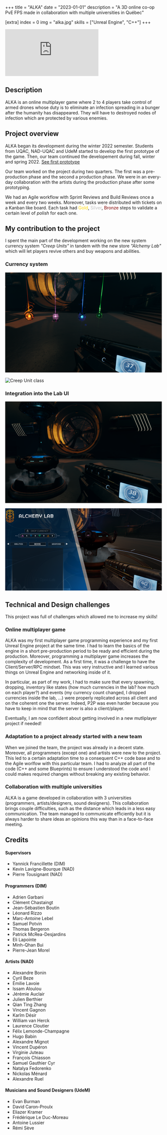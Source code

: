 +++
title = "ALKA"
date = "2023-01-01"
description = "A 3D online co-op PvE FPS made in collaboration with multiple universities in Québec"

[extra]
index = 0
img = "alka.jpg"
skills = ["Unreal Engine", "C++"]
+++

<iframe src="https://www.youtube.com/embed/_pX1EpqLWC4" title="Alka" frameborder="0" allow="accelerometer; autoplay; clipboard-write; encrypted-media; gyroscope; picture-in-picture; web-share" allowfullscreen></iframe>

## Description

ALKA is an online multiplayer game where 2 to 4 players take control of armed drones whose duty is to eliminate an infection spreading in a bunger after the humanity has disappeared. They will have to destroyed nodes of infection which are protected by various enemies.

## Project overview

ALKA began its development during the winter 2022 semester. Students from UQAC, NAD-UQAC and UdeM started to develop the first prototype of the game.
Then, our team continued the developement during fall, winter and spring 2022.
<a href="https://uqac.itch.io/alka" target="_blank">See first prototype</a>

Our team worked on the project during two quarters. The first was a pre-production phase and the second a production phase.
We were in an every-day collaboration with the artists during the production phase after some prototyping.

We had an Agile workflow with Sprint Reviews and Build Reviews once a week and every two weeks. Moreover, tasks were distributed with tickets on a Kanban like board. Each task had <span style="color:gold">Gold</span>, <span style="color:silver">Silver</span>, <span style="color:maroon">Bronze</span> steps to validate a certain level of *polish* for each one.

## My contribution to the project

I spent the main part of the development working on the new system currency system *"Creep Units"* in tandem with the new store *"Alchemy Lab"*
which will let players revive others and buy weapons and abilities.

### Currency system

![Creep Units](/img/alka_cu.png)

![Creep Unit class](/img/alka_cu_code.png)

### Integration into the Lab UI

![Alchemy Lab](/img/alka_lab.png)

![Alchemy Lab UI](/img/alka_lab_ui.png)

## Technical and Design challenges

This project was full of challenges which allowed me to increase my skills!

### Online multiplayer game

ALKA was my first multiplayer game programming experience and my first Unreal Engine project at the same time. I had to learn the basics of the engine in a short pre-production period to be ready and efficient during the production. Moreover, programming a multiplayer game increases the complexity of development. As a first time, it was a challenge to have the Client/Server/RPC mindset. This was very instructive and I learned various things on Unreal Engine and networking inside of it.

In particular, as part of my work, I had to make sure that every spawning, dropping, inventory like states (how much currencies in the lab? how much on each player?) and events (my currency count changed, I dropped currencies inside the lab, ...) were properly replicated across all client and on the coherent one the server. Indeed, P2P was even harder because you have to keep in mind that the server is also a client/player.

Eventually, I am now confident about getting involved in a new mutliplayer project if needed!

### Adaptation to a project already started with a new team

When we joined the team, the project was already in a decent state. Moreover, all programmers (except one) and artists were new to the project.
This led to a certain adaptation time to a consequent C++ code base and to the Agile worlfow with this particular team.
I had to analyze all part of the code (C++ and some Blueprints) to ensure I understood the code and I could  makes required changes without breaking any existing behavior.

### Collaboration with multiple universities

ALKA is a game developed in collaboration with 3 universities (programmers, artists/designers, sound designers). This collaboration brings couple difficulties, such as the distance which leads in a less easy communication. The team managed to communicate efficiently but it is always harder to share ideas an opinions this way than in a face-to-face meeting.

## Credits

#### Supervisors

- Yannick Francillette (DIM)
- Kevin Lavigne-Bourque (NAD)
- Pierre Tousignant (NAD)

#### Programmers (DIM)

- Adrien Garbani
- Clément Chastaingt
- Jean-Sébastien Boutin
- Léonard Rizzo
- Marc-Antoine Lebel
- Samuel Potvin
- Thomas Bergeron
- Patrick McRea-Desjardins
- Eli Lapointe
- Minh-Qhan Bui
- Pierre-Jean Morel

#### Artists (NAD)

- Alexandre Bonin
- Cyril Beze
- Émilie Lavoie
- Issam Aloulou
- Jérémie Auclair
- Julien Berthier
- Qian Ting Zhang
- Vincent Gagnon
- Karîm Désir
- William van Herck
- Laurence Cloutier
- Félix Lemonde-Champagne
- Hugo Babin
- Alexandre Mignot
- Vincent Dupéron
- Virginie Juteau
- François Chiasson
- Samuel Gauthier Cyr
- Natalya Fedorenko
- Nickolas Ménard
- Alexandre Ruel

#### Musicians and Sound Designers (UdeM)

- Evan Burman
- David Caron-Proulx
- Eliazer Kramer
- Frédérique Le Duc-Moreau
- Antoine Lussier
- Rémi Sève
